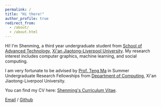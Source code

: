 ```yaml
---
permalink: /
title: "Hi there!"
author_profile: true
redirect_from: 
  - /about/
  - /about.html
---
```


Hi! I'm Shenming, a third year undergraduate student from [School of Advanced Technology](https://www.xjtlu.edu.cn/en/study/departments/school-of-advanced-technology), [Xi'an Jiaotong-Liverpool University](https://www.xjtlu.edu.cn/en). My research interest includes computer graphics, machine learning, and social computing.

I am very fortunate to be advised by [Prof. Teng Ma](https://scholar.xjtlu.edu.cn/en/persons/TengMa) in Summer Undergraduate Research Fellowships from [Department of Computing](https://scholar.xjtlu.edu.cn/en/organisations/department-of-computing), Xi'an Jiaotong-Liverpool University.

You can find my CV here: [Shenming's Curriculum Vitae](../assets/Curriculum_Vitae.pdf).

[Email](Shenming.Ji21@student.xjtlu.edu.cn) / [Github](https://github.com/Shenming-Ji)
